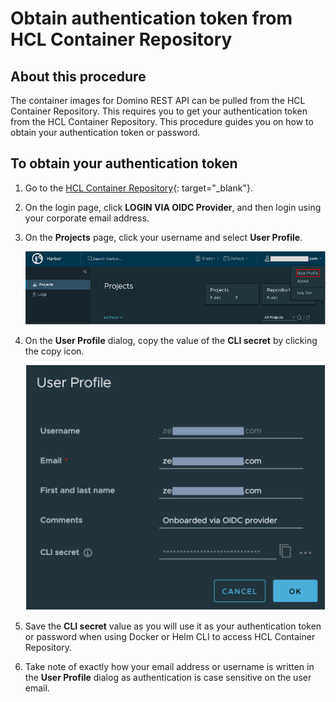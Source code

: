 # Obtain authentication token from HCL Container Repository

## About this procedure

The container images <!--and Helm charts-->for Domino REST API can be pulled from the HCL Container Repository. This requires you to get your authentication token from the HCL Container Repository. This procedure guides you on how to obtain your authentication token or password.

## To obtain your authentication token

1. Go to the [HCL Container Repository](https://hclcr.io){: target="_blank"}.
2. On the login page, click **LOGIN VIA OIDC Provider**, and then login using your corporate email address.
3. On the **Projects** page, click your username and select **User Profile**.

    ![user profile](../../assets/images/harborproject.png)

4. On the **User Profile** dialog, copy the value of the **CLI secret** by clicking the copy icon.

    ![user profile dialog](../../assets/images/userprofile.png)

5. Save the **CLI secret** value as you will use it as your authentication token or password when using Docker or Helm CLI to access HCL Container Repository.
6. Take note of exactly how your email address or username is written in the **User Profile** dialog as authentication is case sensitive on the user email.
